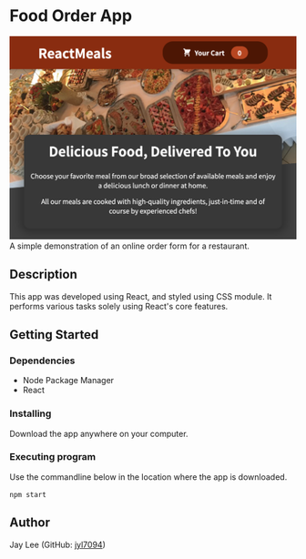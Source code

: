 # Food Order App

![An image of the app](./src/assets/images/ReactMeals.png)
A simple demonstration of an online order form for a restaurant.

## Description

This app was developed using React, and styled using CSS module. It performs various tasks solely using React's core features. 

## Getting Started

### Dependencies

* Node Package Manager
* React

### Installing

Download the app anywhere on your computer.

### Executing program

Use the commandline below in the location where the app is downloaded.
```
npm start
```

## Author

Jay Lee (GitHub: [jyl7094](https://github.com/jyl7094))
